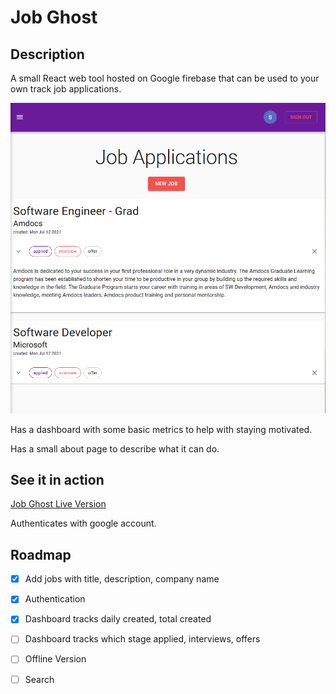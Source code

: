 # Job Ghost

## Description
A small React web tool hosted on Google firebase that can be used to your own track job applications.

![the jobs screen](https://github.com/sjpaige/jobghost/blob/master/src/static/misc/jobs.PNG)

Has a dashboard with some basic metrics to help with staying motivated.

Has a small about page to describe what it can do.


## See it in action
[Job Ghost Live Version](https://jobghost-48ac7.web.app/)

Authenticates with  google account.

## Roadmap
- [x] Add jobs with title, description, company name
- [x] Authentication
- [x] Dashboard tracks daily created, total created
- [ ] Dashboard tracks which stage applied, interviews, offers
- [ ] Offline Version
- [ ] Search 





